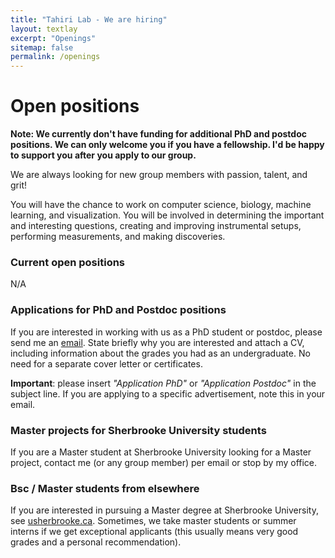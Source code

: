 ```yaml
---
title: "Tahiri Lab - We are hiring"
layout: textlay
excerpt: "Openings"
sitemap: false
permalink: /openings
---
```


# Open positions

**Note: We currently don't have funding for additional PhD and postdoc positions. We can only welcome you if you have a fellowship. I'd be happy to support you after you apply to our group.**

We are always looking for new group members with passion, talent, and grit!

You will have the chance to work on computer science, biology, machine learning, and visualization. You will be involved in determining the important and interesting questions, creating and improving instrumental setups, performing measurements, and making discoveries.

### Current open positions
N/A

### Applications for PhD and Postdoc positions
If you are interested in working with us as a PhD student or postdoc, please send me an [email](mailto:nadia.tahiri@gmail.com). State briefly why you are interested and attach a CV, including information about the grades you had as an undergraduate. No need for a separate cover letter or certificates. 

**Important**: please insert _"Application PhD"_ or _"Application Postdoc"_ in the subject line. If you are applying to a specific advertisement, note this in your email.



### Master projects for Sherbrooke University students
If you are a Master student at Sherbrooke University looking for a Master project, contact me (or any group member) per email or stop by my office.

### Bsc / Master students from elsewhere
If you are interested in pursuing a Master degree at Sherbrooke University, see [usherbrooke.ca](https://www.usherbrooke.ca/). Sometimes, we take master students or summer interns if we get exceptional applicants (this usually means very good grades and a personal recommendation).

